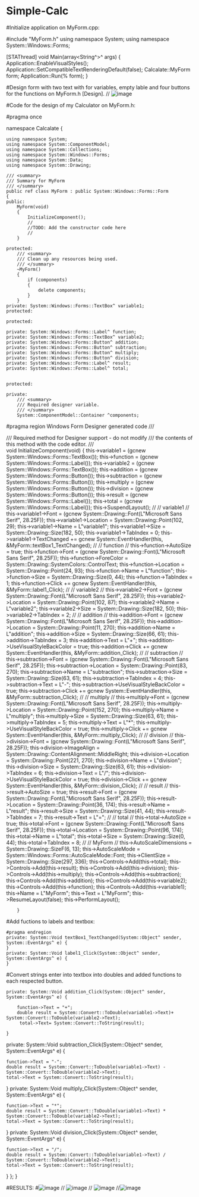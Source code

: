 # Simple-Calc
#Initialize application on MyForm.cpp:

#include "MyForm.h"
using namespace System;
using namespace System::Windows::Forms;

[STAThread]
void Main(array<String^>^ args)
{
    Application::EnableVisualStyles();
    Application::SetCompatibleTextRenderingDefault(false);
    Calcalate::MyForm form;
    Application::Run(% form);
}

#Design form with two text with for variables, empty lable and four buttons for the functions on MyForm.h [Design]. // ![image](https://user-images.githubusercontent.com/127352211/223856722-1940bd46-8f6e-418f-9d7c-93bb18c5c07d.png)

#Code for the design of my Calculator on MyForm.h:

#pragma once

namespace Calcalate {

	using namespace System;
	using namespace System::ComponentModel;
	using namespace System::Collections;
	using namespace System::Windows::Forms;
	using namespace System::Data;
	using namespace System::Drawing;

	/// <summary>
	/// Summary for MyForm
	/// </summary>
	public ref class MyForm : public System::Windows::Forms::Form
	{
	public:
		MyForm(void)
		{
			InitializeComponent();
			//
			//TODO: Add the constructor code here
			//
		}

	protected:
		/// <summary>
		/// Clean up any resources being used.
		/// </summary>
		~MyForm()
		{
			if (components)
			{
				delete components;
			}
		}
	private: System::Windows::Forms::TextBox^ variable1;
	protected:

	protected:

	private: System::Windows::Forms::Label^ function;
	private: System::Windows::Forms::TextBox^ variable2;
	private: System::Windows::Forms::Button^ addition;
	private: System::Windows::Forms::Button^ subtraction;
	private: System::Windows::Forms::Button^ multiply;
	private: System::Windows::Forms::Button^ division;
	private: System::Windows::Forms::Label^ result;
	private: System::Windows::Forms::Label^ total;


	protected:

	private:
		/// <summary>
		/// Required designer variable.
		/// </summary>
		System::ComponentModel::Container ^components;

#pragma region Windows Form Designer generated code
		/// <summary>
		/// Required method for Designer support - do not modify
		/// the contents of this method with the code editor.
		/// </summary>
		void InitializeComponent(void)
		{
			this->variable1 = (gcnew System::Windows::Forms::TextBox());
			this->function = (gcnew System::Windows::Forms::Label());
			this->variable2 = (gcnew System::Windows::Forms::TextBox());
			this->addition = (gcnew System::Windows::Forms::Button());
			this->subtraction = (gcnew System::Windows::Forms::Button());
			this->multiply = (gcnew System::Windows::Forms::Button());
			this->division = (gcnew System::Windows::Forms::Button());
			this->result = (gcnew System::Windows::Forms::Label());
			this->total = (gcnew System::Windows::Forms::Label());
			this->SuspendLayout();
			// 
			// variable1
			// 
			this->variable1->Font = (gcnew System::Drawing::Font(L"Microsoft Sans Serif", 28.25F));
			this->variable1->Location = System::Drawing::Point(102, 29);
			this->variable1->Name = L"variable1";
			this->variable1->Size = System::Drawing::Size(182, 50);
			this->variable1->TabIndex = 0;
			this->variable1->TextChanged += gcnew System::EventHandler(this, &MyForm::textBox1_TextChanged);
			// 
			// function
			// 
			this->function->AutoSize = true;
			this->function->Font = (gcnew System::Drawing::Font(L"Microsoft Sans Serif", 28.25F));
			this->function->ForeColor = System::Drawing::SystemColors::ControlText;
			this->function->Location = System::Drawing::Point(24, 93);
			this->function->Name = L"function";
			this->function->Size = System::Drawing::Size(0, 44);
			this->function->TabIndex = 1;
			this->function->Click += gcnew System::EventHandler(this, &MyForm::label1_Click);
			// 
			// variable2
			// 
			this->variable2->Font = (gcnew System::Drawing::Font(L"Microsoft Sans Serif", 28.25F));
			this->variable2->Location = System::Drawing::Point(102, 87);
			this->variable2->Name = L"variable2";
			this->variable2->Size = System::Drawing::Size(182, 50);
			this->variable2->TabIndex = 2;
			// 
			// addition
			// 
			this->addition->Font = (gcnew System::Drawing::Font(L"Microsoft Sans Serif", 28.25F));
			this->addition->Location = System::Drawing::Point(11, 270);
			this->addition->Name = L"addition";
			this->addition->Size = System::Drawing::Size(66, 61);
			this->addition->TabIndex = 3;
			this->addition->Text = L"+";
			this->addition->UseVisualStyleBackColor = true;
			this->addition->Click += gcnew System::EventHandler(this, &MyForm::addition_Click);
			// 
			// subtraction
			// 
			this->subtraction->Font = (gcnew System::Drawing::Font(L"Microsoft Sans Serif", 28.25F));
			this->subtraction->Location = System::Drawing::Point(83, 270);
			this->subtraction->Name = L"subtraction";
			this->subtraction->Size = System::Drawing::Size(63, 61);
			this->subtraction->TabIndex = 4;
			this->subtraction->Text = L"-";
			this->subtraction->UseVisualStyleBackColor = true;
			this->subtraction->Click += gcnew System::EventHandler(this, &MyForm::subtraction_Click);
			// 
			// multiply
			// 
			this->multiply->Font = (gcnew System::Drawing::Font(L"Microsoft Sans Serif", 28.25F));
			this->multiply->Location = System::Drawing::Point(152, 270);
			this->multiply->Name = L"multiply";
			this->multiply->Size = System::Drawing::Size(63, 61);
			this->multiply->TabIndex = 5;
			this->multiply->Text = L"*";
			this->multiply->UseVisualStyleBackColor = true;
			this->multiply->Click += gcnew System::EventHandler(this, &MyForm::multiply_Click);
			// 
			// division
			// 
			this->division->Font = (gcnew System::Drawing::Font(L"Microsoft Sans Serif", 28.25F));
			this->division->ImageAlign = System::Drawing::ContentAlignment::MiddleRight;
			this->division->Location = System::Drawing::Point(221, 270);
			this->division->Name = L"division";
			this->division->Size = System::Drawing::Size(63, 61);
			this->division->TabIndex = 6;
			this->division->Text = L"/";
			this->division->UseVisualStyleBackColor = true;
			this->division->Click += gcnew System::EventHandler(this, &MyForm::division_Click);
			// 
			// result
			// 
			this->result->AutoSize = true;
			this->result->Font = (gcnew System::Drawing::Font(L"Microsoft Sans Serif", 28.25F));
			this->result->Location = System::Drawing::Point(36, 174);
			this->result->Name = L"result";
			this->result->Size = System::Drawing::Size(41, 44);
			this->result->TabIndex = 7;
			this->result->Text = L"=";
			// 
			// total
			// 
			this->total->AutoSize = true;
			this->total->Font = (gcnew System::Drawing::Font(L"Microsoft Sans Serif", 28.25F));
			this->total->Location = System::Drawing::Point(96, 174);
			this->total->Name = L"total";
			this->total->Size = System::Drawing::Size(0, 44);
			this->total->TabIndex = 8;
			// 
			// MyForm
			// 
			this->AutoScaleDimensions = System::Drawing::SizeF(6, 13);
			this->AutoScaleMode = System::Windows::Forms::AutoScaleMode::Font;
			this->ClientSize = System::Drawing::Size(297, 336);
			this->Controls->Add(this->total);
			this->Controls->Add(this->result);
			this->Controls->Add(this->division);
			this->Controls->Add(this->multiply);
			this->Controls->Add(this->subtraction);
			this->Controls->Add(this->addition);
			this->Controls->Add(this->variable2);
			this->Controls->Add(this->function);
			this->Controls->Add(this->variable1);
			this->Name = L"MyForm";
			this->Text = L"MyForm";
			this->ResumeLayout(false);
			this->PerformLayout();

		}
  
  #Add fuctions to labels and textbox:
    
    #pragma endregion
	private: System::Void textBox1_TextChanged(System::Object^ sender, System::EventArgs^ e) {
	}
	private: System::Void label1_Click(System::Object^ sender, System::EventArgs^ e) {
	}
  
  #Convert strings enter into textbox into doubles and added functions to each respected button.
  
	private: System::Void addition_Click(System::Object^ sender, System::EventArgs^ e) {

		function->Text = "+";
		double result = System::Convert::ToDouble(variable1->Text)+ System::Convert::ToDouble(variable2->Text);
		 total->Text= System::Convert::ToString(result);

	}
private: System::Void subtraction_Click(System::Object^ sender, System::EventArgs^ e) {

	function->Text = "-";
	double result = System::Convert::ToDouble(variable1->Text) - System::Convert::ToDouble(variable2->Text);
	total->Text = System::Convert::ToString(result);

}
private: System::Void multiply_Click(System::Object^ sender, System::EventArgs^ e) {

	function->Text = "*";
	double result = System::Convert::ToDouble(variable1->Text) * System::Convert::ToDouble(variable2->Text);
	total->Text = System::Convert::ToString(result);


}
private: System::Void division_Click(System::Object^ sender, System::EventArgs^ e) {

	function->Text = "/";
	double result = System::Convert::ToDouble(variable1->Text) / System::Convert::ToDouble(variable2->Text);
	total->Text = System::Convert::ToString(result);
}
};
}

#RESULTS:
#![image](https://user-images.githubusercontent.com/127352211/223858545-de3e2bde-4da3-402a-aa84-5c830713af35.png) // ![image](https://user-images.githubusercontent.com/127352211/223858623-a8398b90-591c-48ed-889f-080b68fa292a.png) // ![image](https://user-images.githubusercontent.com/127352211/223858716-667a928b-427d-4e90-86d8-bc6989c24025.png) //![image](https://user-images.githubusercontent.com/127352211/223858806-93213c3e-19b6-4938-bbeb-fbb2753c2fa0.png)





